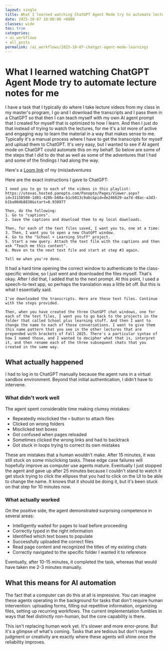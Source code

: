 ```yaml
---
layout: single
title: What I learned watching ChatGPT Agent Mode try to automate lecture notes for me"
date: 2025-10-07 10:00:00 +0800
classes: wide
toc: true
categories:
- ai_workflows
- all_posts
permalink: /ai_workflows/2025-10-07-chatgpt-agent-mode-learnings
---
```


# What I learned watching ChatGPT Agent Mode try to automate lecture notes for me

I have a task that I typically do where I take lecture videos from my class in my master's program, I go and I download the transcripts and I pass them in a ChatGPT so that then I can teach myself with my own AI agent prompt that I created for myself that is optimized to how I learn. And then I just do that instead of trying to watch the lectures, for me it's a lot more of active and engaging way to learn the material in a way that makes sense to me. Typically it's a manual process where I have to get the transcripts for myself and upload them to ChatGPT. It's very easy, but I wanted to see if AI agent mode on ChatGPT could automate this on my behalf. So below are some of the steps that I did to do that as well as some of the adventures that I had and some of the findings I had along the way.

Here's a [Loom link](https://www.loom.com/share/435b0ed30d8941239a21b811dbab7fa8?sid=bdaa0dd5-1363-4dfd-b809-05c3532dcf71) of my (mis)adventures

Here are the exact instructions I gave to ChatGPT:

```text
I need you to go to each of the videos in this playlist: https://utexas.hosted.panopto.com/Panopto/Pages/Viewer.aspx?id=31158508-1d81-420b-b88a-b1cb013c9abc&pid=de246629-aa7d-48ac-a3d3-b1ba004b8830&start=0.938977

Then, do the following:
1. Go to "captions".
2. Save the captions and download them to my local downloads.

Then, for each of the text files saved, I want you to, one at a time:
3. Then, I want you to open a new ChatGPT window. 
4. Go to the "School + Learning Stuff" project.
5. Start a new query. Attach the text file with the captions and then ask "Teach me this content".
6. Move on to the next text file and start at step #3 again.

Tell me when you're done.
```

It had a hard time opening the correct window to authenticate to the class-specific window, so I just went and downloaded the files myself. That's okay. After I did that, I added that to the next prompt. At this point, I used a speech-to-text app, so perhaps the translation was a little bit off. But this is what I essentially said.

```
I've downloaded the transcripts. Here are those text files. Continue with the steps provided.

Then, when you have created the three ChatGPT chat windows, one for each of the text files, I want you to go back to the projects in the folder that called School plus learning stuff. And then I want to change the name to each of those conversations. I want to give them this name pattern that you see in the other lectures that are prepended with brackets of Fall 2025. There's a particular syntax of how I named those, and I wanted to decipher what that is, interpret it, and then rename each of the three subsequent chats that you created in the same way. 
```

## What actually happened

I had to log in to ChatGPT manually because the agent runs in a virtual sandbox environment. Beyond that initial authentication, I didn't have to intervene.

### What didn't work well

The agent spent considerable time making clumsy mistakes:

- Repeatedly misclicked the `+` button to attach files
- Clicked on wrong folders
- Misclicked text boxes
- Got confused when pages reloaded
- Sometimes clicked the wrong links and had to backtrack
- Got stuck in loops trying to correct its own mistakes

These are mistakes that a human wouldn't make. After 15 minutes, it was still stuck on some misclicking tasks. These edge case failures will hopefully improve as computer use agents mature. Eventually I just stopped the agent and gave up after 25 minutes because I couldn't stand to watch it get stuck trying to click the ellipses that you had to click on the UI to be able to change the name. It knows that it should be doing it, but it's been stuck on that step for 10 minutes now.

### What actually worked

On the positive side, the agent demonstrated surprising competence in several areas:

- Intelligently waited for pages to load before proceeding
- Correctly typed in the right information
- Identified which text boxes to populate
- Successfully uploaded the correct files
- Read page content and recognized the titles of my existing chats
- Correctly navigated to the specific folder I wanted it to reference

Eventually, after 10-15 minutes, it completed the task, whereas that would have taken me 2-3 minutes manually.

## What this means for AI automation

The fact that a computer can do this at all is impressive. You can imagine these agents operating in the background for tasks that don't require human intervention: uploading forms, filling out repetitive information, organizing files, setting up recurring workflows. The current implementation fumbles in ways that feel distinctly non-human, but the core capability is there.

This isn't replacing human work yet. It's slower and more error-prone. But it's a glimpse of what's coming. Tasks that are tedious but don't require judgment or creativity are exactly where these agents will shine once the reliability improves.
